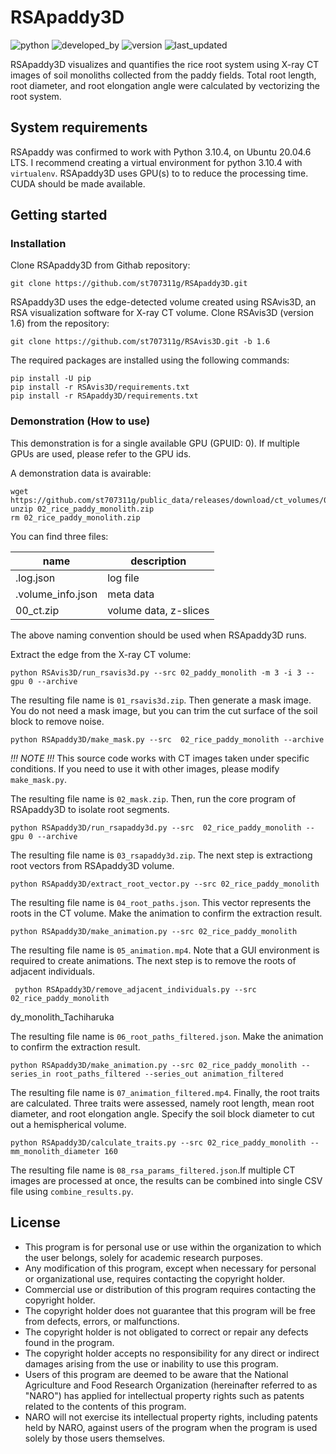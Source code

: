 # RSApaddy3D

![python](https://img.shields.io/badge/Python-3.10.4-lightgreen)
![developed_by](https://img.shields.io/badge/developed%20by-Shota_Teramoto-lightgreen)
![version](https://img.shields.io/badge/version-1.0-lightgreen)
![last_updated](https://img.shields.io/badge/last_update-August_22,_2024-lightgreen)

RSApaddy3D visualizes and quantifies the rice root system using X-ray CT images of soil monoliths collected from the paddy fields. Total root length, root diameter, and root elongation angle were calculated by vectorizing the root system.

## System requirements

RSApaddy was confirmed to work with Python 3.10.4, on Ubuntu 20.04.6 LTS. I recommend creating a virtual environment for python 3.10.4 with `virtualenv`. RSApaddy3D uses GPU(s) to to reduce the processing time. CUDA should be made available.

## Getting started

### Installation

Clone RSApaddy3D from Githab repository:

    git clone https://github.com/st707311g/RSApaddy3D.git

RSApaddy3D uses the edge-detected volume created using RSAvis3D, an RSA visualization software for X-ray CT volume. Clone RSAvis3D (version 1.6) from the repository:

    git clone https://github.com/st707311g/RSAvis3D.git -b 1.6

The required packages are installed using the following commands:

    pip install -U pip
    pip install -r RSAvis3D/requirements.txt
    pip install -r RSApaddy3D/requirements.txt

### Demonstration (How to use)

This demonstration is for a single available GPU (GPUID: 0). If multiple GPUs are used, please refer to the GPU ids.

A demonstration data is avairable:

    wget https://github.com/st707311g/public_data/releases/download/ct_volumes/02_rice_paddy_monolith.zip
    unzip 02_rice_paddy_monolith.zip
    rm 02_rice_paddy_monolith.zip

You can find three files: 

| name | description |
| ---- | ---- |
| .log.json | log file |
| .volume_info.json | meta data |
| 00_ct.zip | volume data, z-slices |

The above naming convention should be used when RSApaddy3D runs.

Extract the edge from the X-ray CT volume:

    python RSAvis3D/run_rsavis3d.py --src 02_paddy_monolith -m 3 -i 3 --gpu 0 --archive

The resulting file name is `01_rsavis3d.zip`. Then generate a mask image. You do not need a mask image, but you can trim the cut surface of the soil block to remove noise.

    python RSApaddy3D/make_mask.py --src  02_rice_paddy_monolith --archive

*!!! NOTE !!!* This source code works with CT images taken under specific conditions.
If you need to use it with other images, please modify `make_mask.py`.

The resulting file name is `02_mask.zip`. Then, run the core program of RSApaddy3D to isolate root segments.

    python RSApaddy3D/run_rsapaddy3d.py --src  02_rice_paddy_monolith --gpu 0 --archive

The resulting file name is `03_rsapaddy3d.zip`. The next step is extractiong root vectors from RSApaddy3D volume.

    python RSApaddy3D/extract_root_vector.py --src 02_rice_paddy_monolith

The resulting file name is `04_root_paths.json`. This vector represents the roots in the CT volume. Make the animation to confirm the extraction result.

    python RSApaddy3D/make_animation.py --src 02_rice_paddy_monolith

The resulting file name is `05_animation.mp4`. Note that a GUI environment is required to create animations. The next step is to remove the roots of adjacent individuals.

     python RSApaddy3D/remove_adjacent_individuals.py --src 02_rice_paddy_monolith
dy_monolith_Tachiharuka

The resulting file name is `06_root_paths_filtered.json`. Make the animation to confirm the extraction result.

    python RSApaddy3D/make_animation.py --src 02_rice_paddy_monolith --series_in root_paths_filtered --series_out animation_filtered

The resulting file name is `07_animation_filtered.mp4`. Finally, the root traits are calculated. Three traits were assessed, namely root length, mean root diameter, and root elongation angle. Specify the soil block diameter to cut out a hemispherical volume. 

    python RSApaddy3D/calculate_traits.py --src 02_rice_paddy_monolith --mm_monolith_diameter 160

The resulting file name is `08_rsa_params_filtered.json`.If multiple CT images are processed at once, the results can be combined into single CSV file using `combine_results.py`.

## License

* This program is for personal use or use within the organization to which the user belongs, solely for academic research purposes.
* Any modification of this program, except when necessary for personal or organizational use, requires contacting the copyright holder.
* Commercial use or distribution of this program requires contacting the copyright holder.
* The copyright holder does not guarantee that this program will be free from defects, errors, or malfunctions.
* The copyright holder is not obligated to correct or repair any defects found in the program.
* The copyright holder accepts no responsibility for any direct or indirect damages arising from the use or inability to use this program.
* Users of this program are deemed to be aware that the National Agriculture and Food Research Organization (hereinafter referred to as "NARO") has applied for intellectual property rights such as patents related to the contents of this program.
* NARO will not exercise its intellectual property rights, including patents held by NARO, against users of the program when the program is used solely by those users themselves.
